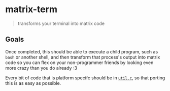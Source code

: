 # matrix-term

> transforms your terminal into matrix code

## Goals

Once completed, this should be able to execute a child program, such as `bash` or another shell,
and then transform that process's output into matrix code so you can flex on your non-programmer friends
by looking even more crazy than you do already :3

Every bit of code that is platform specifc should be in [`util.c`](src/util.c), so that porting this is as easy as possible.
